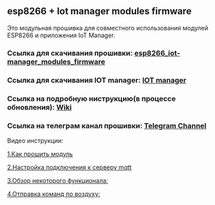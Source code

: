 ## esp8266 + Iot manager modules firmware

Это модульная прошивка для совместного использования модулей ESP8266 и приложения IoT Manager.

### Ссылка для скачивания прошивки: [esp8266_iot-manager_modules_firmware](https://github.com/DmitryBorisenko33/esp8266_iot-manager_modules_firmware/releases/download/ver2.0.0/esp8266_iot-manager_modules_firmware.zip)

### Ссылка для скачивания IOT manager: [IOT manager](https://github.com/DmitryBorisenko33/esp8266_iot-manager_modules_firmware/raw/master/iot_manager/IoT%20Manager%201.5.5.apk)

### Ссылка на подробную ниструкцию(в процессе обновления): [Wiki](https://github.com/DmitryBorisenko33/esp8266_iot-manager_modules_firmware/wiki/Instruction)

### Ссылка на телеграм канал прошивки: [Telegram Channel](https://t.me/joinchat/HQ-cJxWQ7qiIFlUbpvCXKg)


Видео инструкции:


[1.Как прошить модуль](https://www.youtube.com/watch?v=octnqt9XBAs)

[2.Настройка подключения к серверу mqtt](https://www.youtube.com/watch?v=SXgtQ0zh1RQ)

[3.Обзор некоторого функционала:](https://www.youtube.com/watch?v=b85dDy2Kvms)

[4.Отправка команд по воздуху:](https://www.youtube.com/watch?v=oF7Qz2KuMbU)
